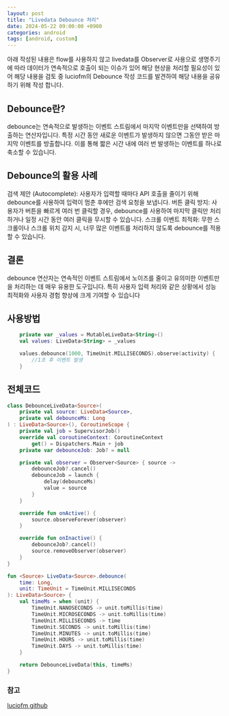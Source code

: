 ```yaml
---
layout: post
title: "Livedata Debounce 처리"
date: 2024-05-22 09:00:00 +0900
categories: android
tags: [android, custom]
---
```


아래 작성된 내용은 flow를 사용하지 않고 livedata를 Observer로 사용으로 생명주기에 따라 데이터가 연속적으로 호출이 되는 이슈가 있어 해당 현상을 처리할 필요성이 있어 해당 내용을 검토 중 luciofm의 Debounce 작성 코드를 발견하여 해당 내용을 공유하기 위해 작성 합니다.

## Debounce란?
debounce는 연속적으로 발생하는 이벤트 스트림에서 마지막 이벤트만을 선택하여 방출하는 연산자입니다. 특정 시간 동안 새로운 이벤트가 발생하지 않으면 그동안 받은 마지막 이벤트를 방출합니다. 이를 통해 짧은 시간 내에 여러 번 발생하는 이벤트를 하나로 축소할 수 있습니다.

## Debounce의 활용 사례
검색 제안 (Autocomplete): 사용자가 입력할 때마다 API 호출을 줄이기 위해 debounce를 사용하여 입력이 멈춘 후에만 검색 요청을 보냅니다.
버튼 클릭 방지: 사용자가 버튼을 빠르게 여러 번 클릭할 경우, debounce를 사용하여 마지막 클릭만 처리하거나 일정 시간 동안 여러 클릭을 무시할 수 있습니다.
스크롤 이벤트 최적화: 무한 스크롤이나 스크롤 위치 감지 시, 너무 많은 이벤트를 처리하지 않도록 debounce를 적용할 수 있습니다.

## 결론
debounce 연산자는 연속적인 이벤트 스트림에서 노이즈를 줄이고 유의미한 이벤트만을 처리하는 데 매우 유용한 도구입니다. 특히 사용자 입력 처리와 같은 상황에서 성능 최적화와 사용자 경험 향상에 크게 기여할 수 있습니다

## 사용방법
```kotlin
    private var _values = MutableLiveData<String>()
    val values: LiveData<String> = _values

    values.debounce(1000, TimeUnit.MILLISECONDS).observe(activity) {
        //1초 후 이벤트 발생
    }
```

## 전체코드
```kotlin
class DebounceLiveData<Source>(
    private val source: LiveData<Source>,
    private val debounceMs: Long
) : LiveData<Source>(), CoroutineScope {
    private val job = SupervisorJob()
    override val coroutineContext: CoroutineContext
        get() = Dispatchers.Main + job
    private var debounceJob: Job? = null

    private val observer = Observer<Source> { source ->
        debounceJob?.cancel()
        debounceJob = launch {
            delay(debounceMs)
            value = source
        }
    }

    override fun onActive() {
        source.observeForever(observer)
    }

    override fun onInactive() {
        debounceJob?.cancel()
        source.removeObserver(observer)
    }
}

fun <Source> LiveData<Source>.debounce(
    time: Long,
    unit: TimeUnit = TimeUnit.MILLISECONDS
): LiveData<Source> {
    val timeMs = when (unit) {
        TimeUnit.NANOSECONDS -> unit.toMillis(time)
        TimeUnit.MICROSECONDS -> unit.toMillis(time)
        TimeUnit.MILLISECONDS -> time
        TimeUnit.SECONDS -> unit.toMillis(time)
        TimeUnit.MINUTES -> unit.toMillis(time)
        TimeUnit.HOURS -> unit.toMillis(time)
        TimeUnit.DAYS -> unit.toMillis(time)
    }

    return DebounceLiveData(this, timeMs)
}
```
### 참고
[luciofm github](https://gist.github.com/luciofm/3ae1c0869cf9a05cd9a2e9e5baa9c1c9)
